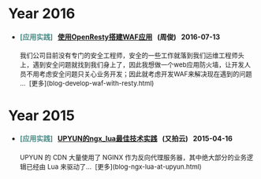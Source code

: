 <!---
    @title         博客 
    @creator       Gary
    @created       2016-07-30 14:50 GMT
    @modifier      Gary
    @modifier_link 
    @modified      2016-07-30 14:50 GMT
    @changes       1
--->


# Year 2016 

* #### <font color=#4d8d89> \[应用实践\] </font> &nbsp; [使用OpenResty搭建WAF应用](blog-develop-waf-with-resty.html) &nbsp; \(周俊\) &nbsp; 2016-07-13

    <font size="2">
    我们公司目前没有专门的安全工程师，安全的一些工作就落到我们运维工程师头上，遇到安全问题就找到我们身上了，因此我想做一个web应用防火墙，让开发人员不用考虑安全问题只关心业务开发；因此就考虑开发WAF来解决现在遇到的问题 ... &nbsp;[更多](blog-develop-waf-with-resty.html) 
    </font>


# Year 2015

* #### <font color=#4d8d89> \[应用实践\] </font> &nbsp; [UPYUN的ngx_lua最佳技术实践](blog-ngx-lua-at-upyun.html) &nbsp; \(又拍云\) &nbsp; 2015-04-16    
    
    <font size="2">
    UPYUN 的 CDN 大量使用了 NGINX 作为反向代理服务器，其中绝大部分的业务逻辑已经由 Lua 来驱动了... &nbsp;[更多](blog-ngx-lua-at-upyun.html)
    </font>

